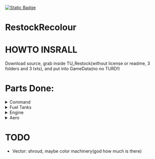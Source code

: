 [![Static Badge](https://img.shields.io/badge/This_work_is_licensed_under-CC_BY--NC--SA_4.0-red?logo=creativecommons&logoColor=white)](https://github.com/likeproblem/RestockRecolour?tab=License-1-ov-file)
# RestockRecolour

# HOWTO INSRALL
Download source, grab inside TU_Restock(without license or readme, 3 folders and 3 txts), and put into GameData(no no TURD!)

# Parts Done:
<details>
<summary>Command</summary>
  
* MK1-3 Command Pod

</details>
<details>
<summary>Fuel Tanks</summary>
  
* 2.5m Rockomax medium tank

</details>
<details>
<summary>Engine</summary>
  
* Vector(SSME)

</details>
<details>
<summary>Aero</summary>
  
* Small 1.25m stubby cone(idk name, also what the hell restock its not in structural)

</details>

# TODO
* Vector: shroud, maybe color machinery(god how much is there)
